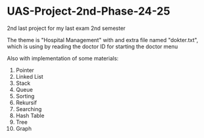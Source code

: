 # UAS-Project-2nd-Phase-24-25

2nd last project for my last exam 2nd semester

The theme is "Hospital Management"
with and extra file named "dokter.txt", which is using by reading the doctor ID for starting the doctor menu

Also with implementation of some materials:
1. Pointer
2. Linked List
3. Stack
4. Queue
5. Sorting
6. Rekursif
7. Searching
8. Hash Table
9. Tree
10. Graph
